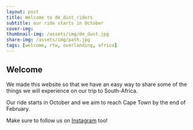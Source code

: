 ```yaml
---
layout: post
title: Welcome to de_dust_riders
subtitle: our ride starts in October
cover-img:
thumbnail-img: /assets/img/de_dust.jpg
share-img: /assets/img/path.jpg
tags: [welcome, rtw, overlanding, africa]
---
```


## Welcome

We made this website so that we have an easy way to share some of the things we will experience on our trip to South-Africa.

Our ride starts in October and we aim to reach Cape Town by the end of February.

Make sure to follow us on [Instagram](https://www.instagram.com/de_dust_riders) too!

